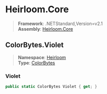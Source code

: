 # Heirloom.Core

> **Framework**: .NETStandard,Version=v2.1  
> **Assembly**: [Heirloom.Core][0]  

## ColorBytes.Violet

> **Namespace**: [Heirloom][0]  
> **Type**: [ColorBytes][1]  

### Violet

```cs
public static ColorBytes Violet { get; }
```

[0]: ../../../Heirloom.Core.md
[1]: ../ColorBytes.md
